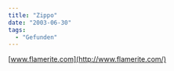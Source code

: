 ```yaml
---
title: "Zippo"
date: "2003-06-30"
tags:
  - "Gefunden"
---
```


[www.flamerite.com](http://www.flamerite.com/)
